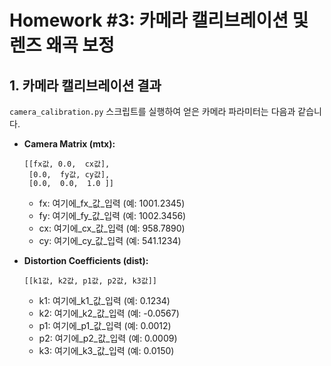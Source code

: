 # Homework #3: 카메라 캘리브레이션 및 렌즈 왜곡 보정

## 1. 카메라 캘리브레이션 결과

`camera_calibration.py` 스크립트를 실행하여 얻은 카메라 파라미터는 다음과 같습니다.

* **Camera Matrix (mtx):**
    ```
    [[fx값, 0.0,  cx값],
     [0.0,  fy값, cy값],
     [0.0,  0.0,  1.0 ]]
    ```
    * fx: 여기에_fx_값_입력 (예: 1001.2345)
    * fy: 여기에_fy_값_입력 (예: 1002.3456)
    * cx: 여기에_cx_값_입력 (예: 958.7890)
    * cy: 여기에_cy_값_입력 (예: 541.1234)

* **Distortion Coefficients (dist):**
    ```
    [[k1값, k2값, p1값, p2값, k3값]]
    ```
    * k1: 여기에_k1_값_입력 (예: 0.1234)
    * k2: 여기에_k2_값_입력 (예: -0.0567)
    * p1: 여기에_p1_값_입력 (예: 0.0012)
    * p2: 여기에_p2_값_입력 (예: 0.0009)
    * k3: 여기에_k3_값_입력 (예: 0.0150)

